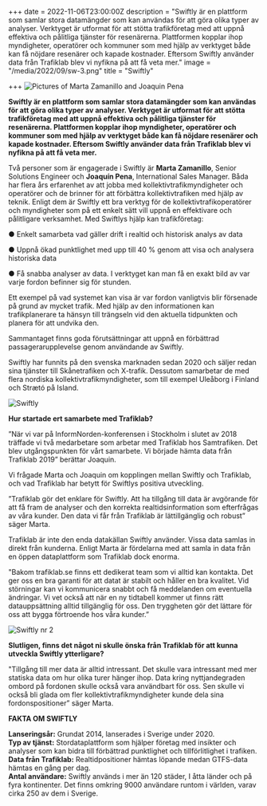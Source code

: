 +++
date = 2022-11-06T23:00:00Z
description = "Swiftly är en plattform som samlar stora datamängder som kan användas för att göra olika typer av analyser. Verktyget är utformat för att stötta trafikföretag med att uppnå effektiva och pålitliga tjänster för resenärerna. Plattformen kopplar ihop myndigheter, operatörer och kommuner som med hjälp av verktyget både kan få nöjdare resenärer och kapade kostnader. Eftersom Swiftly använder data från Trafiklab blev vi nyfikna på att få veta mer."
image = "/media/2022/09/sw-3.png"
title = "Swiftly"

+++
![Pictures of Marta Zamanillo and Joaquin Pena](/media/2022/09/namnlos-design-3.png "Marta Zamanillo and Joaquin Pena")

**Swiftly är en plattform som samlar stora datamängder som kan användas för att göra olika typer av analyser. Verktyget är utformat för att stötta trafikföretag med att uppnå effektiva och pålitliga tjänster för resenärerna. Plattformen kopplar ihop myndigheter, operatörer och kommuner som med hjälp av verktyget både kan få nöjdare resenärer och kapade kostnader. Eftersom Swiftly använder data från Trafiklab blev vi nyfikna på att få veta mer.**

Två personer som är engagerade i Swiftly är **Marta Zamanillo**, Senior Solutions Engineer och **Joaquín Pena**, International Sales Manager. Båda har flera års erfarenhet av att jobba med kollektivtrafikmyndigheter och operatörer och de brinner för att förbättra kollektivtrafiken med hjälp av teknik. Enligt dem är Swiftly ett bra verktyg för de kollektivtrafikoperatörer och myndigheter som på ett enkelt sätt vill uppnå en effektivare och pålitligare verksamhet. Med Swiftlys hjälp kan trafikföretag:

● Enkelt samarbeta vad gäller drift i realtid och historisk analys av data

● Uppnå ökad punktlighet med upp till 40 % genom att visa och analysera historiska data

● Få snabba analyser av data. I verktyget kan man få en exakt bild av var varje fordon befinner sig för stunden.

Ett exempel på vad systemet kan visa är var fordon vanligtvis blir försenade på grund av mycket trafik. Med hjälp av den informationen kan trafikplanerare ta hänsyn till trängseln vid den aktuella tidpunkten och planera för att undvika den.

Sammantaget finns goda förutsättningar att uppnå en förbättrad passagerarupplevelse genom användande av Swiftly.

Swiftly har funnits på den svenska marknaden sedan 2020 och säljer redan sina tjänster till Skånetrafiken och X-trafik. Dessutom samarbetar de med flera nordiska kollektivtrafikmyndigheter, som till exempel Uleåborg i Finland och Strætó på Island.

![](/media/2022/09/sw-1.png "Swiftly")

**Hur startade ert samarbete med Trafiklab?**

”När vi var på InformNorden-konferensen i Stockholm i slutet av 2018 träffade vi två medarbetare som arbetar med Trafiklab hos Samtrafiken. Det blev utgångspunkten för vårt samarbete. Vi började hämta data från Trafiklab 2019” berättar Joaquin.

Vi frågade Marta och Joaquin om kopplingen mellan Swiftly och Trafiklab, och vad Trafiklab har betytt för Swiftlys positiva utveckling.

”Trafiklab gör det enklare för Swiftly. Att ha tillgång till data är avgörande för att få fram de analyser och den korrekta realtidsinformation som efterfrågas av våra kunder. Den data vi får från Trafiklab är lättillgänglig och robust” säger Marta.

Trafiklab är inte den enda datakällan Swiftly använder. Vissa data samlas in direkt från kunderna. Enligt Marta är fördelarna med att samla in data från en öppen dataplattform som Trafiklab dock enorma.

"Bakom trafiklab.se finns ett dedikerat team som vi alltid kan kontakta. Det ger oss en bra garanti för att datat är stabilt och håller en bra kvalitet. Vid störningar kan vi kommunicera snabbt och få meddelanden om eventuella ändringar. Vi vet också att när en ny tidtabell kommer ut finns rätt datauppsättning alltid tillgänglig för oss. Den tryggheten gör det lättare för oss att bygga förtroende hos våra kunder.”

![](/media/2022/09/swiftly-2.png "Swiftly nr 2")

**Slutligen, finns det något ni skulle önska från Trafiklab för att kunna utveckla Swiftly ytterligare?**

"Tillgång till mer data är alltid intressant. Det skulle vara intressant med mer statiska data om hur olika turer hänger ihop. Data kring nyttjandegraden ombord på fordonen skulle också vara användbart för oss. Sen skulle vi också bli glada om fler kollektivtrafikmyndigheter kunde dela sina fordonspositioner” säger Marta.

**FAKTA OM SWIFTLY**

**Lanseringsår:** Grundat 2014, lanserades i Sverige under 2020.  
**Typ av tjänst:** Stordataplattform som hjälper företag med insikter och analyser som kan bidra till förbättrad punktlighet och tillförlitlighet i trafiken.  
**Data från Trafiklab:** Realtidpositioner hämtas löpande medan GTFS-data hämtas en gång per dag.  
**Antal användare:** Swiftly används i mer än 120 städer, I åtta länder och på fyra kontinenter. Det finns omkring 9000 användare runtom i världen, varav cirka 250 av dem i Sverige.